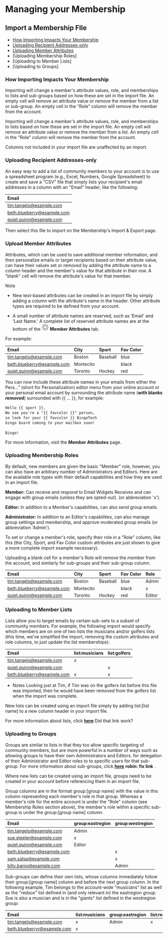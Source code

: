 # Managing your Membership

<span id="gv-2members-12membersAdd"></span>
## Import a Membership FIle

* [How Importing Impacts Your Membership](/2-members/1_2-membersAdd.md?[LINK-QARGS-DOC]#gv-2members-12membersAdd-impactMem)
* [Uploading Recipient Addresses-only](/2-members/1_2-membersAdd.md?[LINK-QARGS-DOC]#gv-2members-12membersAdd-uploading-recipient-addresses)
* [Uploading Member Attributes](#gv-uploading-member-attributes)
* [Uploading Membership Roles]
* [Uploading to Member Lists]
* [Uploading to Groups]

<span id="gv-2members-12membersAdd-impactMem"></span>
### How Importing Impacts Your Membership

<span class="sub g4s">

Importing will change a member's attribute values, role, and memberships to lists and sub-groups based on how these are set in the import file.  An empty cell will remove an attribute value or remove the member from a list or sub-group.  An empty cell in the "Role" column will remove the member from the account.

</span> <!-- sub g4s -->

<span class="free">

Importing will change a member's attribute values, role, and memberships
to lists based on how these are set in the import file.  An empty cell will remove an attribute value or
remove the member from a list.  An empty cell in the 
"Role" column will remove the member from the account.

</span> <!-- free -->

Columns not included in your import file are unaffected by an import.

<span id="gv-2members-12membersAdd-uploading-recipient-addresses"></span>
### Uploading Recipient Addresses-only

An easy way to add a list of community members to your account is to
use a spreadsheet program (e.g., Excel, Numbers, Google Spreadsheet) to
create and save a "CSV" file that simply lists your recipient's email
addresses in a column with an "Email" header, like the following: 

| Email                       |
|:----------------------------|
|tim.tangelo@example.com      |
|beth.blueberry@example.com   |
|quiet.quinn@example.com      |

Then select this file to import on the Membership's Import & Export
page.

<span id="gv-upload-member-attributes"></span>
### Upload Member Attributes

Attributes, which can be used to save additional member information,
and then personalize emails or target recipients based on their
attribute value, can have their values set or removed by adding the
attribute name to a column header and the member's value for that
attribute in their row. A "blank" cell will remove the attribute's
value for that member.

Note

* New text-based attributes can be created in an import file by simply
adding a column with the attribute's name in the header.  Other
attribute types are required to be defined from your account.

* A small number of attribute names are reserved, such as ‘Email' and
‘Last Name.'  A complete list of reserved attribute names are at the
bottom of the <img src="/docimages/transparent-gear-icon.png" height="22"> **Member Attributes** tab.


For example:

| Email                       | City       | Sport      | Fav Color    |
|:----------------------------|:-----------|:-----------|:-------------|
|tim.tangelo@example.com      | Boston     | Baseball   | blue         |
|beth.blueberry@example.com   | Montecito  |            | black        |
|quiet.quinn@example.com      | Toronto    | Hockey     | red          |


You can now include these attribute names in your emails from either the
Pers…” (short for Personalization) editor menu from your online account
or your personal email account by surrounding the attribute name (**with
blanks removed**) surrounded with {{ ... }}, for example:

    Hello {{ sport }},
    We see you're a "{{ favcolor }}" person,
    so look for your {{ favcolor }} BingoTech
    bingo board coming to your mailbox soon!

    Bingo!

For more information, visit the **Member Attributes** page.

<span class="sub g4s">

<span id="gv-2members-zmembersimport-uploading-membership-roles"></span>
### Uploading Membership Roles

By default, new members are given the basic "Member" role, however, you
can also have an arbitrary number of Administrators and Editors.  Here
are the available role types with their default capabilities and how
they are used in an import file.

**Member:** Can receive and respond to Email Widgets Receives and can
engage with group emails (unless they are opted-out). (or abbreviation
'x').

**Editor:** In addition to a Member's capabilities, can also send group
emails.

**Administrator:** In addition to an Editor's capabilities, can
also manage group settings and membership, and approve moderated group
emails (or abbreviation 'Admin').
 
To set or change a member's role, specify their role in a "Role"
column, like this (the City, Sport, and Fav Color custom attributes are
just shown to give a more complete import example necessary).  
 
<span class="box">
Uploading a blank cell for a member's Role will remove the member from
the account, and similarly for sub-groups and their sub-group column.
</span>
 

| Email                     | City      | Sport     | Fav Color | Role  |
|:--------------------------|:----------|:----------|:----------|:------|
|tim.tangelo@example.com    | Boston    | Baseball  | blue      | Admin |
|beth.blueberry@example.com | Montecito |           | black     |   x   |
|quiet.quinn@example.com    | Toronto   | Hockey    | red       | Editor|

</span> <!-- sub g4s -->

<span id="gv-uploading-to-member-lists"></span>
### Uploading to Member Lists

Lists allow you to target emails by certain sub-sets to a subset of
community members. For example, the following import would specify
which members are on one of two lists the musicians and/or golfers
lists (this time, we've simplified the import, removing the custom
attributes and role columns, to just update the list memberships):

| Email                     | list:musicians | list:golfers |
|:--------------------------|:---------------|:-------------|
|tim.tangelo@example.com    | x              |              |
|quiet.quinn@example.com    |                | x            |
|beth.blueberry@example.com | x              | x            |

* Notes
Looking just at Tim, if Tim was on the golfers list before this file
was imported, then he would have been removed from the golfers list
when the import was complete.

New lists can be created using an import file simply by adding
list:[list name] to a new column header in your import file.

For more information about lists,
click [**here**](/2-members/2-membersList.md?[LINK-QARGS-DOC]#gv-2members-2memberslist)
<span class="todo">
Did that link work?
</span>

<span class="sub g4s">

<span id="gv-uploading-to-groups"></span>
### Uploading to Groups

Groups are similar to lists in that they too allow specific
targeting of community members, but are more powerful in a number
of ways such as allowing groups to have their own Administrators
and Editors.  for delegation of their Administrator and Editor
roles to to specific users for that sub-group.  For more information
about sub-groups,
click [**here**](./robinpage.md?[LINK-QARGS-DOC]#robinhash)
<span class="todo">
**robin: fix link**
</span>
.

Where new lists can be created using an import file, groups need
to be created in your account before referencing them in an import
file.

Group columns are in the format group:[group name] with the
value in this column representing each member's role
in that group.  Whereas a member's role for the entire account is
under the "Role" column (see Membership Roles section
above), the member's role within a specific sub-group is under the
group:[group name] column.

| Email                       | group:eastregion | group:westregion |
|:----------------------------|:-----------------|:-----------------|
|tim.tangelo@example.com      |  Admin           |                  |
|sue.steeler@example.com      |  x               |                  |
|quiet.quinn@example.com      |  Editor          |                  |
|beth.blueberry@example.com   |                  | x                |
|sam.salsa@example.com        |                  | x                |
|billy.banjo@example.com      |                  | Admin            |

Sub-groups can define their own lists, whose columns
immediately follow their group:[group name] column and before the
next group column.  In the following example, Tim belongs to the
 account-wide "musicians" list as well as the "redsox" list defined in
(and only relevant in) the eastregion group. Sue is also a musician and
is in the "giants" list defined in the westregion group:

| Email                       | list:musicians | group:eastregion | list:redsox    | group:westregion | list:giants |
|:--------------------        |:---------------|:-----------------|:---------------|:-----------------|:---------------|
|tim.tangelo@example.com      | x              |  Admin           | x              |                  | x              |
|beth.blueberryr@example.com  | x              |                  |                | x                | x              |

</span> <!-- sub g4s -->
